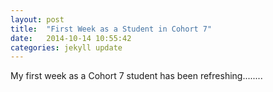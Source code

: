 ```yaml
---
layout: post
title:  "First Week as a Student in Cohort 7"
date:   2014-10-14 10:55:42
categories: jekyll update
---
```



My first week as a Cohort 7 student has been refreshing........

